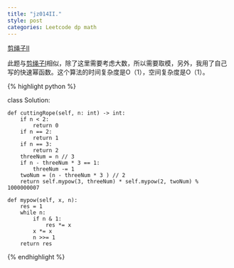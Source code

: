 ```yaml
---
title: "jz014II."
style: post
categories: Leetcode dp math
---
```


[剪绳子II](https://leetcode-cn.com/problems/jian-sheng-zi-ii-lcof/)

此题与[剪绳子I](https://1e0ndavid.github.io/jz014I/)相似，除了这里需要考虑大数，所以需要取模，另外，我用了自己写的快速幂函数。这个算法的时间复杂度是O（1），空间复杂度是O（1）。

{% highlight python %}

class Solution:

    def cuttingRope(self, n: int) -> int:
        if n < 2:
            return 0
        if n == 2:
            return 1
        if n == 3:
            return 2
        threeNum = n // 3
        if n - threeNum * 3 == 1:
            threeNum -= 1
        twoNum = (n - threeNum * 3 ) // 2
        return self.mypow(3, threeNum) * self.mypow(2, twoNum) % 1000000007
    
    def mypow(self, x, n):
        res = 1
        while n:
            if n & 1:
                res *= x
            x *= x
            n >>= 1
        return res

{% endhighlight %}

